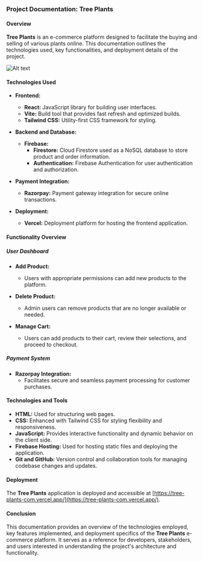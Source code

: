 ### Project Documentation: Tree Plants

#### Overview
**Tree Plants** is an e-commerce platform designed to facilitate the buying and selling of various plants online. This documentation outlines the technologies used, key functionalities, and deployment details of the project.

![Alt text](../ecomapple/public/treeplants.png)


#### Technologies Used
- **Frontend:**
  - **React:** JavaScript library for building user interfaces.
  - **Vite:** Build tool that provides fast refresh and optimized builds.
  - **Tailwind CSS:** Utility-first CSS framework for styling.

- **Backend and Database:**
  - **Firebase:**
    - **Firestore:** Cloud Firestore used as a NoSQL database to store product and order information.
    - **Authentication:** Firebase Authentication for user authentication and authorization.

- **Payment Integration:**
  - **Razorpay:** Payment gateway integration for secure online transactions.

- **Deployment:**
  - **Vercel:** Deployment platform for hosting the frontend application.

#### Functionality Overview

##### User Dashboard
- **Add Product:**
  - Users with appropriate permissions can add new products to the platform.
  
- **Delete Product:**
  - Admin users can remove products that are no longer available or needed.

- **Manage Cart:**
  - Users can add products to their cart, review their selections, and proceed to checkout.

##### Payment System
- **Razorpay Integration:**
  - Facilitates secure and seamless payment processing for customer purchases.

#### Technologies and Tools

- **HTML:** Used for structuring web pages.
- **CSS:** Enhanced with Tailwind CSS for styling flexibility and responsiveness.
- **JavaScript:** Provides interactive functionality and dynamic behavior on the client side.
- **Firebase Hosting:** Used for hosting static files and deploying the application.
- **Git and GitHub:** Version control and collaboration tools for managing codebase changes and updates.

#### Deployment

The **Tree Plants** application is deployed and accessible at [https://tree-plants-com.vercel.app/](https://tree-plants-com.vercel.app/).

#### Conclusion

This documentation provides an overview of the technologies employed, key features implemented, and deployment specifics of the **Tree Plants** e-commerce platform. It serves as a reference for developers, stakeholders, and users interested in understanding the project's architecture and functionality.